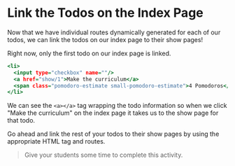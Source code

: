 # Link the Todos on the Index Page
Now that we have individual routes dynamically generated for each of our todos, we can link the todos on our index page to their show pages!

Right now, only the first todo on our index page is linked.
```html.erb
<li>
  <input type="checkbox" name=""/>
  <a href="show/1">Make the curriculum</a>
  <span class="pomodoro-estimate small-pomodoro-estimate">4 Pomodoros</span>
</li>
```

We can see the `<a></a>` tag wrapping the todo information so when we click "Make the curriculum" on the index page it takes us to the show page for that todo.

Go ahead and link the rest of your todos to their show pages by using the appropriate HTML tag and routes.

>Give your students some time to complete this activity.
